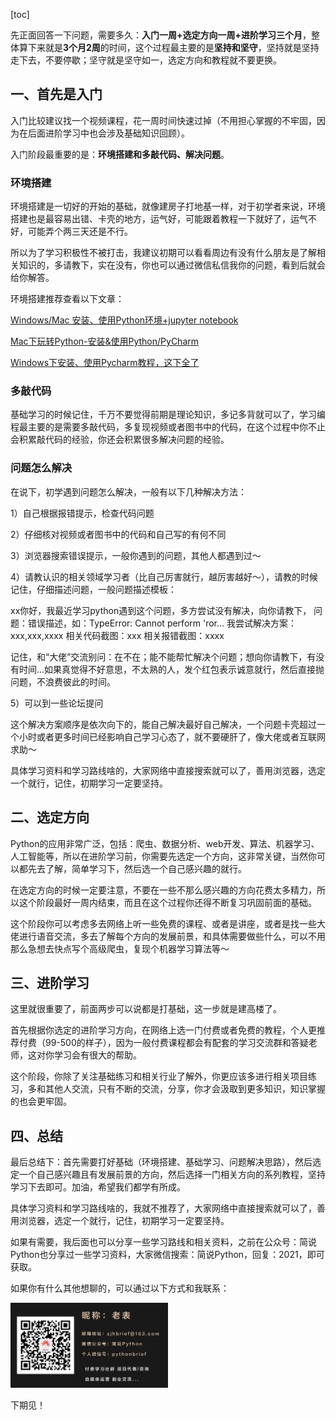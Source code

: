 [toc]

先正面回答一下问题，需要多久：**入门一周+选定方向一周+进阶学习三个月**，整体算下来就是**3个月2周**的时间，这个过程最主要的是**坚持和坚守**，坚持就是坚持走下去，不要停歇；坚守就是坚守如一，选定方向和教程就不要更换。

## 一、首先是入门

入门比较建议找一个视频课程，花一周时间快速过掉（不用担心掌握的不牢固，因为在后面进阶学习中也会涉及基础知识回顾）。

入门阶段最重要的是：**环境搭建和多敲代码、解决问题**。

### 环境搭建

环境搭建是一切好的开始的基础，就像建房子打地基一样，对于初学者来说，环境搭建也是最容易出错、卡壳的地方，运气好，可能跟着教程一下就好了，运气不好，可能弄个两三天还是不行。

所以为了学习积极性不被打击，我建议初期可以看看周边有没有什么朋友是了解相关知识的，多请教下，实在没有，你也可以通过微信私信我你的问题，看到后就会给你解答。

环境搭建推荐查看以下文章：

[Windows/Mac 安装、使用Python环境+jupyter notebook](https://mp.weixin.qq.com/s?__biz=MzUyOTAwMzI4NA==&mid=2247510991&idx=1&sn=8331416e8c762c26c43c08691736ee64&scene=21#wechat_redirect)

[Mac下玩转Python-安装&使用Python/PyCharm](https://mp.weixin.qq.com/s?__biz=MzUyOTAwMzI4NA==&mid=2247486567&idx=1&sn=84804c803d998403f522a6e3e9f07fbd&scene=21#wechat_redirect) 

[Windows下安装、使用Pycharm教程，这下全了](https://mp.weixin.qq.com/s?__biz=MzUyOTAwMzI4NA==&mid=2247516661&idx=2&sn=6170d4b6d90d14422c88473a1295d573&scene=21#wechat_redirect) 

### **多敲代码**

基础学习的时候记住，千万不要觉得前期是理论知识，多记多背就可以了，学习编程最主要的是需要多敲代码，多复现视频或者图书中的代码，在这个过程中你不止会积累敲代码的经验，你还会积累很多解决问题的经验。

### **问题怎么解决**

在说下，初学遇到问题怎么解决，一般有以下几种解决方法：

1）自己根据报错提示，检查代码问题

2）仔细核对视频或者图书中的代码和自己写的有何不同

3）浏览器搜索错误提示，一般你遇到的问题，其他人都遇到过～

4）请教认识的相关领域学习者（比自己厉害就行，越厉害越好～），请教的时候记住，仔细描述问题，一般问题描述模板：

xx你好，我最近学习python遇到这个问题，多方尝试没有解决，向你请教下，
问题：错误描述，如：TypeError: Cannot perform 'ror...
我尝试解决方案：xxx,xxx,xxxx
相关代码截图：xxx
相关报错截图：xxxx

记住，和“大佬”交流别问：在不在；能不能帮忙解决个问题；想向你请教下，有没有时间...如果真觉得不好意思，不太熟的人，发个红包表示诚意就行，然后直接抛问题，不浪费彼此的时间。

5）可以到一些论坛提问

这个解决方案顺序是依次向下的，能自己解决最好自己解决，一个问题卡壳超过一个小时或者更多时间已经影响自己学习心态了，就不要硬肝了，像大佬或者互联网求助～

具体学习资料和学习路线啥的，大家网络中直接搜索就可以了，善用浏览器，选定一个就行，记住，初期学习一定要坚持。

## 二、选定方向

Python的应用非常广泛，包括：爬虫、数据分析、web开发、算法、机器学习、人工智能等，所以在进阶学习前，你需要先选定一个方向，这非常关键，当然你可以都先去了解，简单学习下，然后选一个自己感兴趣的就行。

在选定方向的时候一定要注意，不要在一些不那么感兴趣的方向花费太多精力，所以这个阶段最好一周内结束，而且在这个过程你还得不断复习巩固前面的基础。

这个阶段你可以考虑多去网络上听一些免费的课程、或者是讲座，或者是找一些大佬进行语音交流，多去了解每个方向的发展前景，和具体需要做些什么，可以不用那么急想去快点写个高级爬虫，复现个机器学习算法等～

## 三、进阶学习

这里就很重要了，前面两步可以说都是打基础，这一步就是建高楼了。

首先根据你选定的进阶学习方向，在网络上选一门付费或者免费的教程，个人更推荐付费（99-500的样子），因为一般付费课程都会有配套的学习交流群和答疑老师，这对你学习会有很大的帮助。

这个阶段，你除了关注基础练习和相关行业了解外，你更应该多进行相关项目练习，多和其他人交流，只有不断的交流，分享，你才会汲取到更多知识，知识掌握的也会更牢固。

## 四、总结

最后总结下：首先需要打好基础（环境搭建、基础学习、问题解决思路），然后选定一个自己感兴趣且有发展前景的方向，然后选择一门相关方向的系列教程，坚持学习下去即可。加油，希望我们都学有所成。

具体学习资料和学习路线啥的，我就不推荐了，大家网络中直接搜索就可以了，善用浏览器，选定一个就行，记住，初期学习一定要坚持。

如果有需要，我后面也可以分享一些学习路线和相关资料，之前在公众号：简说Python也分享过一些学习资料，大家微信搜索：简说Python，回复：2021，即可获取。

如果你有什么其他想聊的，可以通过以下方式和我联系：

<img src="../资源/如何找到我.png" width=50%>

下期见！
